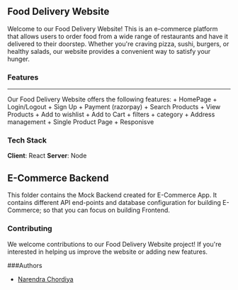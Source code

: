 ## Food Delivery Website

Welcome to our Food Delivery Website! This is an e-commerce platform that allows users to order food from a wide range of restaurants and have it delivered to their doorstep. Whether you're craving pizza, sushi, burgers, or healthy salads, our website provides a convenient way to satisfy your hunger.

### Features
<hr>
Our Food Delivery Website offers the following features:
+ HomePage
+ Login/Logout
+ Sign Up
+ Payment (razorpay)
+ Search Products
+ View Products
+ Add to wishlist
+ Add to Cart
+ filters
+ category
+ Address management
+ Single Product Page
+ Responisve

### Tech Stack
**Client**: React
**Server**: Node

## E-Commerce Backend

This folder contains the Mock Backend created for E-Commerce App. It contains different API end-points and database configuration for building E-Commerce; so that you can focus on building Frontend.

### Contributing

We welcome contributions to our Food Delivery Website project! If you're interested in helping us improve the website or adding new features.

###Authors
+ [Narendra Chordiya](https://github.com/Narendra-94)
